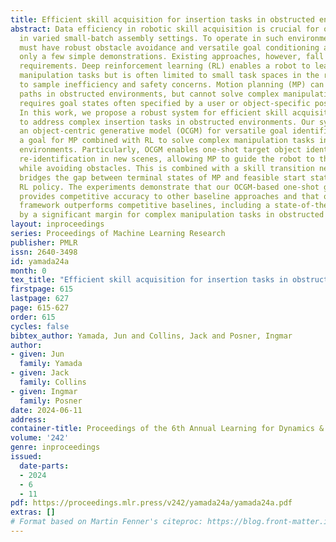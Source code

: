 ```yaml
---
title: Efficient skill acquisition for insertion tasks in obstructed environments
abstract: Data efficiency in robotic skill acquisition is crucial for operating robots
  in varied small-batch assembly settings. To operate in such environments, robots
  must have robust obstacle avoidance and versatile goal conditioning acquired from
  only a few simple demonstrations. Existing approaches, however, fall short of these
  requirements. Deep reinforcement learning (RL) enables a robot to learn complex
  manipulation tasks but is often limited to small task spaces in the real world due
  to sample inefficiency and safety concerns. Motion planning (MP) can generate collision-free
  paths in obstructed environments, but cannot solve complex manipulation tasks and
  requires goal states often specified by a user or object-specific pose estimator.
  In this work, we propose a robust system for efficient skill acquisition designed
  to address complex insertion tasks in obstructed environments. Our system leverages
  an object-centric generative model (OCGM) for versatile goal identification to specify
  a goal for MP combined with RL to solve complex manipulation tasks in obstructed
  environments. Particularly, OCGM enables one-shot target object identification and
  re-identification in new scenes, allowing MP to guide the robot to the target object
  while avoiding obstacles. This is combined with a skill transition network, which
  bridges the gap between terminal states of MP and feasible start states of a sample-efficient
  RL policy. The experiments demonstrate that our OCGM-based one-shot goal identification
  provides competitive accuracy to other baseline approaches and that our modular
  framework outperforms competitive baselines, including a state-of-the-art RL algorithm,
  by a significant margin for complex manipulation tasks in obstructed environments.
layout: inproceedings
series: Proceedings of Machine Learning Research
publisher: PMLR
issn: 2640-3498
id: yamada24a
month: 0
tex_title: "Efficient skill acquisition for insertion tasks in obstructed environments"
firstpage: 615
lastpage: 627
page: 615-627
order: 615
cycles: false
bibtex_author: Yamada, Jun and Collins, Jack and Posner, Ingmar
author:
- given: Jun
  family: Yamada
- given: Jack
  family: Collins
- given: Ingmar
  family: Posner
date: 2024-06-11
address:
container-title: Proceedings of the 6th Annual Learning for Dynamics & Control Conference
volume: '242'
genre: inproceedings
issued:
  date-parts:
  - 2024
  - 6
  - 11
pdf: https://proceedings.mlr.press/v242/yamada24a/yamada24a.pdf
extras: []
# Format based on Martin Fenner's citeproc: https://blog.front-matter.io/posts/citeproc-yaml-for-bibliographies/
---
```

